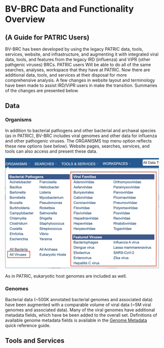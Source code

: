 # BV-BRC Data and Functionality Overview 
## (A Guide for PATRIC Users)

BV-BRC has been developed by using the legacy PATRIC data, tools, services, website, and infrastructure, and augmenting it with integrated viral data, tools, and features from the legacy IRD (influenza) and ViPR (other pathgenic viruses) BRCs. PATRIC users Will be able to do all of the same searches, analyses, workspace that they have at PATRIC. Now there are additional data, tools, and services at their disposal for more comprehensive analysis. A few changes in website layout and terminology have been made to assist IRD/ViPR users in make the transition.  Summaries of the changes are presented below. 

## Data 

### Organisms

In addition to bacterial pathogens and other bacterial and archaeal species (as in PATRIC), BV-BRC includes viral genomes and other data for influenza and other pathogenic viruses. The ORGANISMS top menu option reflects these new options (see below). Website pages, searches, services, and tools can also access and present these data. 

![Organisms Menu](./images/bv_organisms_menu_virus.png)

As in PATRIC, eukaryotic host genomes are included as well. 

### Genomes
Bacterial data (~500K annotated bacterial genomes and associated data) have been augmented with a comparable volume of viral data (~5M viral genomes and associated data). Many of the viral genomes have additional metadata fields, which have be been added to the overall set. Definitions of available genome metadata fields is available in the [Genome Metadata](../quick_references/organisms_taxon/genome_metadata.html) quick reference guide.



## Tools and Services

 